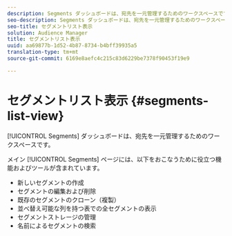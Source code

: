 ```yaml
---
description: Segments ダッシュボードは、宛先を一元管理するためのワークスペースです。
seo-description: Segments ダッシュボードは、宛先を一元管理するためのワークスペースです。
seo-title: セグメントリスト表示
solution: Audience Manager
title: セグメントリスト表示
uuid: aa69877b-1d52-4b87-8734-b4bff39935a5
translation-type: tm+mt
source-git-commit: 6169e8aefc4c215c83d6229be7378f90453f19e9

---
```



# セグメントリスト表示 {#segments-list-view}

[!UICONTROL Segments] ダッシュボードは、宛先を一元管理するためのワークスペースです。

メイン [!UICONTROL Segments] ページには、以下をおこなうために役立つ機能およびツールが含まれています。

* 新しいセグメントの作成
* セグメントの編集および削除
* 既存のセグメントのクローン（複製）
* 並べ替え可能な列を持つ表での全セグメントの表示
* セグメントストレージの管理
* 名前によるセグメントの検索